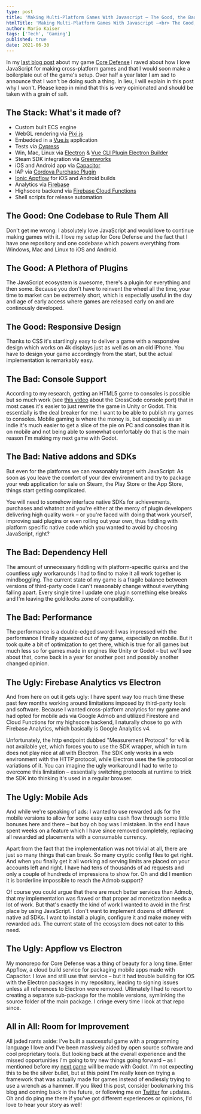 ```yaml
---
type: post
title: 'Making Multi-Platform Games With Javascript – The Good, the Bad & The Ugly'
htmlTitle: 'Making Multi-Platform Games With Javascript –<br> The Good, the Bad & The Ugly'
author: Mario Kaiser
tags: ['Tech', 'Gaming']
published: true
date: 2021-06-30
---
```


In my [last blog post](/f/how-make-successful-indie-game.html) about my game [Core Defense](https://coredefense.ehmprah.com/) I raved about how I love JavaScript for making cross-platform games and that I would soon make a boilerplate out of the game's setup. Over half a year later I am sad to announce that I won't be doing such a thing. In lieu, I will explain in this post why I won't. Please keep in mind that this is very opinionated and should be taken with a grain of salt.

## The Stack: What's it made of?

- Custom built ECS engine
- WebGL rendering via [Pixi.js](https://github.com/pixijs/pixijs)
- Embedded in a [Vue.js](https://github.com/vuejs/vue) application
- Tests via [Cypress](https://github.com/cypress-io/cypress)
- Win, Mac, Linux via [Electron](https://github.com/electron/electron) & [Vue CLI Plugin Electron Builder](https://github.com/nklayman/vue-cli-plugin-electron-builder)
- Steam SDK integration via [Greenworks](https://github.com/greenheartgames/greenworks)
- iOS and Android app via [Capacitor](https://github.com/ionic-team/capacitor)
- IAP via [Cordova Purchase Plugin](https://github.com/j3k0/cordova-plugin-purchase)
- [Ionic Appflow](https://ionic.io/appflow) for iOS and Android builds
- Analytics via [Firebase](https://firebase.google.com/docs/analytics)
- Highscore backend via [Firebase Cloud Functions](https://firebase.google.com/products/functions)
- Shell scripts for release automation

## The Good: One Codebase to Rule Them All

Don't get me wrong: I absolutely love JavaScript and would love to continue making games with it. I love my setup for Core Defense and the fact that I have one repository and one codebase which powers everything from Windows, Mac and Linux to iOS and Android.

## The Good: A Plethora of Plugins

The JavaScript ecosystem is awesome, there's a plugin for everything and then some. Because you don't have to reinvent the wheel all the time, your time to market can be extremely short, which is especially useful in the day and age of early access where games are released early on and are continously developed.

## The Good: Responsive Design

Thanks to CSS it's startlingly easy to deliver a game with a responsive design which works on 4k displays just as well as on an old iPhone. You have to design your game accordingly from the start, but the actual implementation is remarkably easy.

## The Bad: Console Support

According to my research, getting an HTML5 game to consoles is possible but so much work (see [this video](https://www.youtube.com/watch?v=KfBzlzvt8RU) about the CrossCode console port) that in most cases it's easier to just rewrite the game in Unity or Godot. This essentially is the deal breaker for me: I want to be able to publish my games to consoles. Mobile gaming is where the money is, but especially as an indie it's much easier to get a slice of the pie on PC and consoles than it is on mobile and not being able to somewhat comfortably do that is the main reason I'm making my next game with Godot.

## The Bad: Native addons and SDKs

But even for the platforms we can reasonably target with JavaScript: As soon as you leave the comfort of your dev environment and try to package your web application for sale on Steam, the Play Store or the App Store, things start getting complicated.

You will need to somehow interface native SDKs for achievements, purchases and whatnot and you're either at the mercy of plugin developers delivering high quality work – or you're faced with doing that work yourself, improving said plugins or even rolling out your own, thus fiddling with platform specific native code which you wanted to avoid by choosing JavaScript, right?

## The Bad: Dependency Hell

The amount of unnecessary fiddling with platform-specific quirks and the countless ugly workarounds I had to find to make it all work together is mindboggling. The current state of my game is a fragile balance between versions of third-party code I can't reasonably change without everything falling apart. Every single time I update one plugin something else breaks and I'm leaving the goldilocks zone of compatibility.

## The Bad: Performance

The performance is a double-edged sword: I was impressed with the performance I finally squeezed out of my game, especially on mobile. But it took quite a bit of optimization to get there, which is true for all games but much less so for games made in engines like Unity or Godot – but we'll see about that, come back in a year for another post and possibly another changed opinion.

## The Ugly: Firebase Analytics vs Electron

And from here on out it gets ugly: I have spent way too much time these past few months working around limitations imposed by third-party tools and software. Because I wanted cross-platform analytics for my game and had opted for mobile ads via Google Admob and utilized Firestore and Cloud Functions for my highscore backend, I naturally chose to go with Firebase Analytics, which basically is Google Analytics v4.

Unfortunately, the http endpoint dubbed "Measurement Protocol" for v4 is not available yet, which forces you to use the SDK wrapper, which in turn does not play nice at all with Electron. The SDK only works in a web environment with the HTTP protocol, while Electron uses the file protocol or variations of it. You can imagine the ugly workaround I had to write to overcome this limitation – essentially switching protocols at runtime to trick the SDK into thinking it's used in a regular browser.

## The Ugly: Mobile Ads

And while we're speaking of ads: I wanted to use rewarded ads for the mobile versions to allow for some easy extra cash flow through some little bonuses here and there – but boy oh boy was I mistaken. In the end I have spent weeks on a feature which I have since removed completely, replacing all rewarded ad placements with a consumable currency.

Apart from the fact that the implementation was not trivial at all, there are just so many things that can break. So many cryptic config files to get right. And when you finally get it all working ad serving limits are placed on your accounts left and right. I have had tens of thousands of ad requests and only a couple of hundreds of impressions to show for. Oh and did I mention it is borderline impossible to reach the Admob support?

Of course you could argue that there are much better services than Admob, that my implementation was flawed or that proper ad monetization needs a lot of work. But that's exactly the kind of work I wanted to avoid in the first place by using JavaScript. I don't want to implement dozens of different native ad SDKs. I want to install a plugin, configure it and make money with rewarded ads. The current state of the ecosystem does not cater to this need.

## The Ugly: Appflow vs Electron

My monorepo for Core Defense was a thing of beauty for a long time. Enter Appflow, a cloud build service for packaging mobile apps made with Capacitor. I love and still use that service – but it had trouble building for iOS with the Electron packages in my repository, leading to signing issues unless all references to Electron were removed. Ultimately I had to resort to creating a separate sub-package for the mobile versions, symlinking the source folder of the main package. I cringe every time I look at that repo since.

## All in All: Room for Improvement

All jaded rants aside: I've built a successful game with a programming language I love and I've been massively aided by open source software and cool proprietary tools. But looking back at the overall experience and the missed opportunities I'm going to try new things going forward – as I mentioned before my [next game](https://thousandlives.ehmprah.com/) will be made with Godot. I'm not expecting this to be the silver bullet, but at this point I'm really keen on trying a framework that was actually made for games instead of endlessly trying to use a wrench as a hammer. If you liked this post, consider bookmarking this blog and coming back in the future, or following me on [Twitter](https://twitter.com/ehmprah) for updates. Oh and do ping me there if you've got different experiences or opinions, I'd love to hear your story as well!

<img src="https://vg09.met.vgwort.de/na/0f2ec55ccf0748ec8b5d0404deb4eb91" width="1" height="1" alt="">
